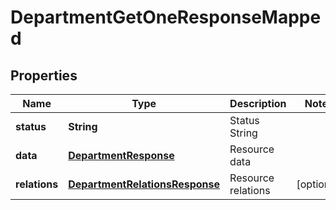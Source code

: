 

# DepartmentGetOneResponseMapped


## Properties

| Name | Type | Description | Notes |
|------------ | ------------- | ------------- | -------------|
|**status** | **String** | Status String |  |
|**data** | [**DepartmentResponse**](DepartmentResponse.md) | Resource data |  |
|**relations** | [**DepartmentRelationsResponse**](DepartmentRelationsResponse.md) | Resource relations |  [optional] |



